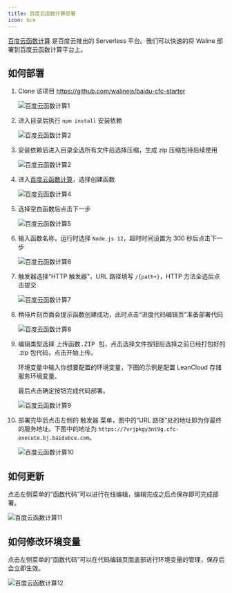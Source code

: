 ```yaml
---
title: 百度云函数计算部署
icon: bce
---
```


[百度云函数计算](https://console.bce.baidu.com/cfc/#/cfc/functions) 是百度云推出的 Serverless 平台。我们可以快速的将 Waline 部署到百度云函数计算平台上。

## 如何部署

1. Clone 该项目 <https://github.com/walinejs/baidu-cfc-starter>

   ![百度云函数计算1](../../assets/baidu-cfc-1.jpg)

1. 进入目录后执行 `npm install` 安装依赖

   ![百度云函数计算2](../../assets/baidu-cfc-2.jpg)

1. 安装依赖后进入目录全选所有文件后选择压缩，生成 zip 压缩包待后续使用

   ![百度云函数计算2](../../assets/baidu-cfc-3.jpg)

1. 进入[百度云函数计算](https://console.bce.baidu.com/cfc/#/cfc/functions)，选择<kbd>创建函数</kbd>

   ![百度云函数计算4](../../assets/baidu-cfc-4.jpg)

1. 选择<kbd>空白函数</kbd>后点击<kbd>下一步</kbd>

   ![百度云函数计算5](../../assets/baidu-cfc-5.jpg)

1. 输入函数名称，运行时选择 `Node.js 12`，超时时间设置为 300 秒后点击<kbd>下一步</kbd>

   ![百度云函数计算6](../../assets/baidu-cfc-6.jpg)

1. 触发器选择“HTTP 触发器”，URL 路径填写 `/{path+}`，HTTP 方法全选后点击<kbd>提交</kbd>

   ![百度云函数计算7](../../assets/baidu-cfc-7.jpg)

1. 稍待片刻页面会提示函数创建成功，此时点击“进度代码编辑页”准备部署代码

   ![百度云函数计算8](../../assets/baidu-cfc-8.jpg)

1. 编辑类型选择 <kbd>上传函数.ZIP 包</kbd>，点击<kbd>选择文件</kbd>按钮后选择之前已经打包好的 .zip 包代码，点击<kbd>开始上传</kbd>。

   环境变量中输入你想要配置的环境变量，下图的示例是配置 LeanCloud 存储服务环境变量。

   最后点击<kbd>确定</kbd>按钮完成代码部署。

   ![百度云函数计算9](../../assets/baidu-cfc-9.jpg)

1. 部署完毕后点击左侧的 <kbd>触发器</kbd> 菜单，图中的“URL 路径”处的地址即为你最终的服务地址。下图中的地址为 `https://7vrjpkgy3nt9g.cfc-execute.bj.baidubce.com`。

   ![百度云函数计算10](../../assets/baidu-cfc-10.jpg)

## 如何更新

点击左侧菜单的“函数代码”可以进行在线编辑，编辑完成之后点保存即可完成部署。

![百度云函数计算11](../../assets/baidu-cfc-11.jpg)

## 如何修改环境变量

点击左侧菜单的“函数代码”可以在代码编辑页面底部进行环境变量的管理，保存后会立即生效。

![百度云函数计算12](../../assets/baidu-cfc-11.jpg)
